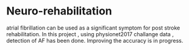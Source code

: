 # Neuro-rehabilitation
atrial fibrillation can be used as a significant symptom for post stroke rehabilitation. In this project , using physionet2017 challange data , detection of AF has been done. Improving the accuracy is in progress. 
